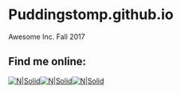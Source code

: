 # Puddingstomp.github.io
Awesome Inc. Fall 2017
## Find me online:
[![N|Solid](http://i.imgur.com/SnHbhoQ.png)](https://github.com/Puddingstomp)[![N|Solid](http://i.imgur.com/fCR6UiG.png)](https://stackexchange.com/users/11615349/joncgrubb)[![N|Solid](http://i.imgur.com/yleejMD.png)](https://www.linkedin.com/in/joncgrubb)